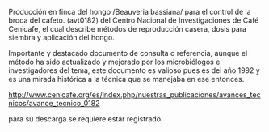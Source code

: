 Producción en finca del hongo /Beauveria bassiana/ para el control de la broca del cafeto. (avt0182)
del Centro Nacional de Investigaciones de Café Cenicafe, el cual describe métodos de reproducción casera,
dosis para siembra y aplicación del hongo.

Importante y destacado documento de consulta o referencia, aunque el método ha sido actualizado y mejorado por los microbiólogos e investigadores del tema, este documento es valioso pues es del año 1992 y es una mirada histórica a la técnica que se manejaba en ese entonces.



http://www.cenicafe.org/es/index.php/nuestras_publicaciones/avances_tecnicos/avance_tecnico_0182

para su descarga se requiere estar registrado.
